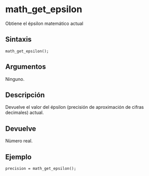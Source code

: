 # math_get_epsilon

Obtiene el épsilon matemático actual

## Sintaxis

  
```gml  
math_get_epsilon();  
```  

## Argumentos

Ninguno.  

## Descripción

Devuelve el valor del épsilon (precisión de aproximación de cifras decimales) actual.

## Devuelve

Nùmero real.

## Ejemplo

  
```gml  
precision = math_get_epsilon();  
```
